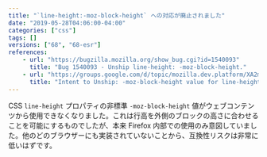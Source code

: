 ```yaml
---
title: "`line-height:-moz-block-height` への対応が廃止されました"
date: "2019-05-28T04:06:00-04:00"
categories: ["css"]
tags: []
versions: ["68", "68-esr"]
references:
    - url: "https://bugzilla.mozilla.org/show_bug.cgi?id=1540093"
      title: "Bug 1540093 - Unship line-height: -moz-block-height."
    - url: "https://groups.google.com/d/topic/mozilla.dev.platform/XA2mqBeNrk4/discussion"
      title: "Intent to Unship: -moz-block-height value for line-height"
---
```

CSS `line-height` プロパティの非標準 `-moz-block-height` 値がウェブコンテンツから使用できなくなりました。これは行高を外側のブロックの高さに合わせることを可能にするものでしたが、本来 Firefox 内部での使用のみ意図していました。他のどのブラウザーにも実装されていないことから、互換性リスクは非常に低いはずです。
